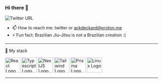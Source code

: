 ### Hi there 👋

![Twitter URL](https://img.shields.io/twitter/url?label=Ackdeckard&logoColor=%23990D35&style=social&url=https%3A%2F%2Ftwitter.com%2Fackdeckard)

- 📫 How to reach me: twitter or ackdeckard@proton.me 
- ⚡ Fun fact: Brazilian Jiu-Jitsu is not a Brazilian creation :( 


---

🧰 My stack



<img src="https://cdn.worldvectorlogo.com/logos/react-2.svg" alt="React Logo" width="50" height="50"/> <img src="https://cdn.worldvectorlogo.com/logos/typescript.svg" alt="Typescript Logo" width="50" height="50"/> <img src="https://cdn.worldvectorlogo.com/logos/nextjs-2.svg" alt="NextJS Logo" width="50" height="50"  fill="#990D35"/> <img src="https://cdn.worldvectorlogo.com/logos/tailwind-css-1.svg" alt="Tailwind Logo" width="50" height="50"/> <img src="https://cdn.worldvectorlogo.com/logos/prisma-2.svg" alt="Prisma Logo" width="50" height="50"/> <img src="https://cdn.worldvectorlogo.com/logos/linux-tux.svg" alt="Linux Logo" width="50" height="50"/>

---

